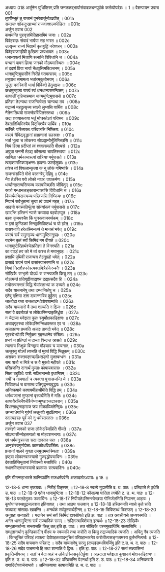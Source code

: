 अध्यायः 018
अर्जुनेन युधिष्ठिरम् प्रति जनकतद्भार्यासंवादकथनपूर्वकं कर्तव्योपदेशः ॥ 1 ॥
वैशम्पायन उवाच 	001  
तूष्णीम्भूतं तु राजानं पुनरेवार्जुनोऽब्रवीत् ।	001a  
सन्तप्तः शोकदुःखाभ्यां राजवाक्शल्यपीडितः ॥	001c  
अर्जुन उवाच 	002  
कथयन्ति पुरावृत्तमितिहासमिमं जनाः ।	002a  
विदेहराज्ञः संवादं भार्यया सह भारत ॥	002c  
उत्सृज्य राज्यं भिक्षार्थं कृतबुद्धिं नरेश्वरम् ।	003a  
विदेहराजमहीषी दुःखिता प्रत्यभाषत ॥	003c  
धनान्यपत्यं मित्राणि रत्नानि विविधानि च ।	004a  
पन्थानं पावनं हित्वा जनको मौढ्यमास्थितः ॥	004c  
तं ददर्श प्रिया भार्या भैक्षवृत्तिमकिञ्चनम् ।	005a  
धानामुष्टिमुपासीनं निरीहं गतमत्सरम् ॥	005c  
तमुवाच समामत्य भर्तारमकुतोभयम् ।	006a  
क्रुद्धा मनस्विनी भार्या विविक्ते हेतुमद्वचः ॥	006c  
कथमुत्सृज्य राज्यं स्वं धनधान्यसमन्वितम् ।	007a  
कापालीं वृत्तिमास्थाय धान्यमुष्टिमुपाससे ॥	007c  
प्रतिज्ञा तेऽन्यथा राजन्विचेष्टा चान्यथा तव ।	008a  
यद्राज्यं महदुत्सृज्य स्वल्पे लुभ्यसि पार्थिव ॥	008c  
नैतेनातिथयो राजन्देवर्षिपितरस्तथा ।	009a  
अद्य शक्यास्त्वया भर्तुं मोघस्तेऽयं परिश्रमः ॥	009c  
देवतातिथिभिश्चैव पितृभिश्चैव पार्थिव ।	010a  
सर्वैरेतैः परित्यक्तः परिव्रजसि निष्क्रियः ॥	010c  
यस्त्वं त्रैविद्यवृद्धानां ब्राह्मणानां सहस्रशः ।	011a  
भर्ता भूत्वा च लोकस्य सोऽद्यान्यैर्भूतिमिच्छसि ॥	011c  
श्रियं हित्वा प्रदीप्तां त्वं श्ववत्सम्प्रति वीक्ष्यसे ।	012a  
अपुत्रा जननी तेऽद्य कौसल्या चापतिस्त्वया ॥	012c  
आश्रिता धर्मकामास्त्वां क्षत्रियाः पर्युपासते ।	013a  
त्वदाशामभिकाङ्क्षन्तः कृपणाः फलहेतुकाः ॥	013c  
तांश्च त्वं विफलान्कृत्वा कं नु लोकं गमिष्यसि ।	014a  
राजन्संशयिते मोक्षे परतन्त्रेषु देहिषु ॥	014c  
नैव तेऽस्ति परो लोको नापरः पापकर्मणः ।	015a  
धर्म्यान्दारान्परित्यज्य यस्त्वमिच्छसि जीवितुम् ॥	015c  
स्रजो गन्धानलङ्कारान्वासांसि विविधानि च ।	016a  
किमर्थमभिसन्त्यज्य परिव्रजसि निष्क्रियः ॥	016c  
निपानं सर्वभूतानां भूत्वा त्वं पावनं महत् ।	017a  
आढ्यो वनस्पतिर्भूत्वा सोन्यांस्त्वं पर्युपाससे ॥	017c  
खादन्ति हस्तिनं न्यासे क्रव्यादा बहवोऽप्युत ।	018a  
बहवः कृमयश्चैव किं पुनस्त्वामनर्थकम् ॥	018c  
य इमां कुण्डिकां भिन्द्यात्त्रिविष्टब्धं च यो हरेत् ।	019a  
वासश्चापि हरेत्तस्मिन्कथं ते मानसं भवेत् ॥	019c  
यस्त्वं सर्वं समुत्सृज्य धानामुष्टिमनुग्रहः ।	020a  
यदनेन कृतं सर्वं किमिदं मम दीयते ॥	020c  
धानामुष्टेरिहार्थश्चेत्प्रतिज्ञा ते विनश्यति ।	021a  
का वाऽहं तव को मे त्वं कश्च ते मय्यनुग्रहः ॥	021c  
प्रशाधि पृथिवीं राजन्यत्र तेऽनुग्रहो भवेत् ।	022a  
प्रासादे शयनं यानं वासांस्याभरणानि च ॥	022c  
श्रियां निराशैरधनेस्त्यक्तमित्रैरकिञ्चनैः ।	023a  
सौखिकैः सम्भृतो योऽर्थः स सन्त्यजति किन्नु तम् ॥	023c  
योऽत्यन्तं प्रतिगृह्णीयाद्यश्च दद्यात्सदैव हि ।	024a  
तयोस्त्वमन्तरं विद्धि श्रेयांस्ताभ्यां क उच्यते ॥	024c  
सदैव याचमानेषु तथा दम्भान्वितेषु च ।	025a  
एतेषु दक्षिणा दत्ता दावाग्नाविव दुर्हुतम् ॥	025c  
जातवेदा यथा राजन्नादग्ध्वैवोपशाम्यति ।	026a  
सदैव याचमानो वै तथा शाम्यति न द्विजः ॥	026c  
सतां वै ददतोऽन्नं च लोकेऽस्मिन्प्रकृतिर्ध्रुवा ।	027a  
न चेद्राजा भवेद्दाता कुतः स्युर्मोक्षकाङ्क्षिणः ॥	027c  
अन्नाद्गृहस्था लोकेऽस्मिन्भिक्षवस्तत एव च ।	028a  
अन्नात्प्राणः प्रभवति अन्नदः प्राणदो भवेत् ॥	028c  
गृहस्थेभ्योऽपि निर्मुक्ता गृहस्थानेव संश्रिताः ।	029a  
प्रभवं च प्रतिष्ठां च दान्ता विन्दन्त आसते ॥	029c  
त्यागान्न भिक्षुकं विन्द्यान्न मौढ्यान्न च याचनात् ।	030a  
ऋजुस्तु योऽर्थं त्यजति तं मुक्तं विद्धि भिक्षुकम् ॥	030c  
असक्तः शक्तवद्गच्छन्निःसङ्गो मुक्तबन्धनः ।	031a  
समः शत्रौ च मित्रे च स वै मुक्तो महीपते ॥	031c  
परिव्रजन्ति दानार्थं मुण्डाः काषायवाससः ।	032a  
सिता बहुविधैः पाशैः सञ्चिन्वन्तो वृथामिषम् ॥	032c  
त्रयीं च नामवार्तां च त्यक्त्वा पुत्रान्व्रजन्ति ये ।	033a  
त्रिविष्टब्धं च वासश्च प्रतिगृह्णन्त्यबुद्धयः ॥	033c  
अनिष्कषाये काषायमीहार्थमिति विद्धि तम् ।	034a  
धर्मध्वजानां मुण्डानां वृत्त्यर्थमिति मे मतिः ॥	034c  
काषायैरजिनैश्चीरैर्नग्नान्मुण्डाञ्जटाधरान् ।	035a  
बिभ्रत्साधून्महाराज जय लोकाञ्जितेन्द्रियः ॥	035c  
अग्न्याधेयानि गुर्वर्थं क्रतूनपि सुदक्षिणान् ।	036a  
ददात्यहरहः पूर्वं को नु धर्मरतस्ततः ॥	036c  
अर्जुन उवाच 	037  
तत्त्वज्ञो जनको राजा लोकेऽस्मिन्निति गीयते ।	037a  
सोऽप्यासीन्मोहसम्पन्नो मा मोहवशमन्वगाः ॥	037c  
एवं धर्ममनुक्रान्ता सदा दानतपः पराः ।	038a  
आनृशंस्यगुणोपेताः कामक्रोधविवर्जिताः ॥	038c  
प्रजानां पालने युक्ता दममुत्तममास्थिताः ।	039a  
इष्ट्वा लोकानवाप्स्यामो गुरुवृद्धोपचायिनः ॥	039c  
देवतातिथिभूतानां निर्वपन्तो यथाविधि ।	040a  
स्थानमिष्टमवाप्स्यामो ब्रह्मण्याः सत्यवादिनः ॥ 	040c  

इति श्रीमन्महाभारते शान्तिपर्वणि राजधर्मपर्वणि अष्टादशोऽध्यायः ॥ 18 ॥

12-18-5 धाना भृष्टयवाः । निरीहं वितृष्णम् ॥ 12-18-8 स्वल्पे मुह्यसीति द. थ. पाठः । प्रतिज्ञाते ते वृथेति ड. पाठः ॥ 12-18-9 एतेन धानामुष्टिना ॥ 12-18-12 कौसल्या पातिता त्वयेति ट. ड. थ. पाठः ॥ 12-18-13 फलहेतुकाः फलार्थिनः ॥ 12-18-17 निपीयतेऽस्मिन्स्वेच्छया गोभिर्जलमिति निपानम् आहावः । कूपोपान्तस्थक्षुद्रजलाशय इतियावत् । तथा आढ्यः फलवान् ॥ 12-18-18 हस्तिनमपि न्यासे कृते सति क्रव्यादा मांसादाः खादन्ति । अनर्थकं सर्वपुरुषार्थहीनम् ॥ 12-18-19 त्रिविष्टब्धं त्रिदण्डम् ॥ 12-18-20 अनुग्रहः अन्वग्रहीः । यदानेन समं सर्वं किमिदं ह्यवसीयते इति झ. पाठः । तत्र अवसीयसे अध्यवस्यति । अनेन धानामुष्टिना सर्वं राज्यादिकं समम् । सङ्गित्वाविशेषात् इत्यर्थः ॥ 12-18-23 सौखिकैः सम्भृतानर्थान्यः सन्त्यजति किन्नु तत् इति झ. पाठः । तत्र सौखिकैः परममुखार्थिभिः सन्न्यासिभिः । सम्भृतानर्थान् कुण्डिकादीन् वीक्ष्य यः स्वयमपि तथा करोति स किन्नु तद्राज्यादिकं त्यजति । अपितु नैव त्यजति । किन्तूचितं परिग्रहं त्यक्त्वा दैवोपहतत्वादनुचितं परिग्रहान्तरमेव करोतीत्यसङ्गत्वमस्य दुर्लभमित्यर्थः ॥ 12-18-25 सदैव वाचमानः परिव्राट् । सदैव याचमानेषु सत्सु (दण्ड)डम्भविवर्जिषु इति ट.ड. थ. द. पाठः ॥ 12-18-26 सदैव याचमानो हि तथा शाम्यति वै द्विजः । इति झ. पाठः ॥ 12-18-27 सतां सन्न्यासिनां प्रकृतिर्जीवनम् । सतां च वेदा अन्नं च लोकेऽस्मिन्प्रकृतिर्ध्रुवा । अन्नदाता भवेद्दाता कुशास्त्रं मोक्षकाङ्क्षिणः । इति ट. ड. थ. द. पाठः ॥ 12-18-32 परिव्रजन्ति येऽनर्था इति ट. ड. पाठः ॥ 12-18-34 अनिष्कषाये रागादिदोषवर्जनाभावे । अनिष्कषायाः काषायमिति ड. थ. द. पाठः ॥

